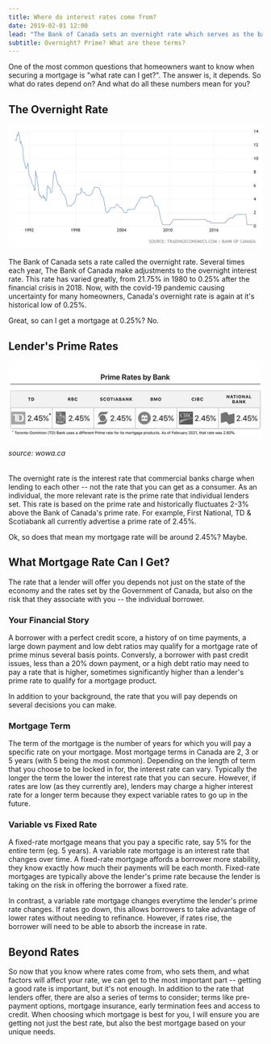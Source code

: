 ```yaml
---
title: Where do interest rates come from?
date: 2019-02-01 12:00
lead: "The Bank of Canada sets an overnight rate which serves as the basis for lenders to set prime rates. What do all of these rates mean for you as a homebuyer or homeowner?"
subtitle: Overnight? Prime? What are these terms?
---
```


One of the most common questions that homeowners want to know when securing a mortgage is "what rate can I get?". The answer is, it depends. So what do rates depend on? And what do all these numbers mean for you?  


## The Overnight Rate

![Bank of Canada Overnight Rate](../img/blog/overnight-rates-bank-of-canada.png)

The Bank of Canada sets a rate called the overnight rate. Several times each year, The Bank of Canada make adjustments to the overnight interest rate. This rate has varied greatly, from 21.75% in 1980 to 0.25% after the financial crisis in 2018. Now, with the covid-19 pandemic causing uncertainty for many homeowners, Canada's overnight rate is again at it's historical low of 0.25%. 

Great, so can I get a mortgage at 0.25%? No.


## Lender's Prime Rates

![Lender's Prime Rates](../img/blog/prime-rates-by-bank-2021.png)
###### source: wowa.ca

The overnight rate is the interest rate that commercial banks charge when lending to each other -- not the rate that you can get as a consumer. As an individual, the more relevant rate is the prime rate that individual lenders set. This rate is based on the prime rate and historically fluctuates 2-3% above the Bank of Canada's prime rate. For example, First National, TD & Scotiabank all currently advertise a prime rate of 2.45%. 

Ok, so does that mean my mortgage rate will be around 2.45%? Maybe.


## What Mortgage Rate Can I Get?

The rate that a lender will offer you depends not just on the state of the economy and the rates set by the Government of Canada, but also on the risk that they associate with you -- the individual borrower.


### Your Financial Story

A borrower with a perfect credit score, a history of on time payments, a large down payment and low debt ratios may qualify for a mortgage rate of prime minus several basis points. Conversly, a borrower with past credit issues, less than a 20% down payment, or a high debt ratio may need to pay a rate that is higher, sometimes significantly higher than a lender's prime rate to qualify for a mortgage product.

In addition to your background, the rate that you will pay depends on several decisions you can make.


### Mortgage Term

The term of the mortgage is the number of years for which you will pay a specific rate on your mortgage. Most mortgage terms in Canada are 2, 3 or 5 years (with 5 being the most common). Depending on the length of term that you choose to be locked in for, the interest rate can vary. Typically the longer the term the lower the interest rate that you can secure. However, if rates are low (as they currently are), lenders may charge a higher interest rate for a longer term because they expect variable rates to go up in the future. 



### Variable vs Fixed Rate

A fixed-rate mortgage means that you pay a specific rate, say 5% for the entire term (eg. 5 years). A variable rate mortgage is an interest rate that changes over time. A fixed-rate mortgage affords a borrower more stability, they know exactly how much their payments will be each month. Fixed-rate mortgages are typically above the lender's prime rate because the lender is taking on the risk in offering the borrower a fixed rate.

In contrast, a variable rate mortgage changes everytime the lender's prime rate changes. If rates go down, this allows borrowers to take advantage of lower rates without needing to refinance. However, if rates rise, the borrower will need to be able to absorb the increase in rate.


## Beyond Rates

So now that you know where rates come from, who sets them, and what factors will affect your rate, we can get to the most important part -- getting a good rate is important, but it's not enough. In addition to the rate that lenders offer, there are also a series of terms to consider; terms like pre-payment options, mortgage insurance, early termination fees and access to credit. When choosing which mortgage is best for you, I will ensure you are getting not just the best rate, but also the best mortgage based on your unique needs.